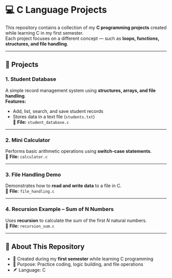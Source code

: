 # 💻 C Language Projects

This repository contains a collection of my **C programming projects** created while learning C in my first semester.  
Each project focuses on a different concept — such as **loops, functions, structures, and file handling**.

---

## 🧩 Projects

### 1. Student Database  
A simple record management system using **structures, arrays, and file handling**.  
**Features:**
- Add, list, search, and save student records  
- Stores data in a text file (`students.txt`)  
📂 **File:** `student_database.c`

---

### 2. Mini Calculator  
Performs basic arithmetic operations using **switch-case statements**.  
📂 **File:** `calculator.c`

---

### 3️. File Handling Demo  
Demonstrates how to **read and write data** to a file in C.  
📂 **File:** `file_handling.c`

---

### 4️. Recursion Example – Sum of N Numbers  
Uses **recursion** to calculate the sum of the first *N* natural numbers.  
📂 **File:** `recursion_sum.c`

---

## 📘 About This Repository  
- 📅 Created during my **first semester** while learning C programming  
- 🧠 Purpose: Practice coding, logic building, and file operations  
- 🪶 Language: C


